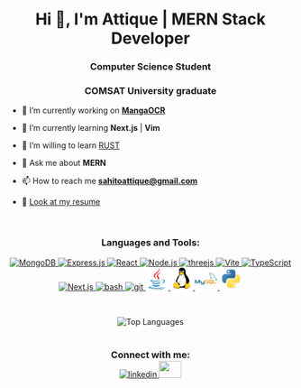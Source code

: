 <h1 align="center">Hi 👋, I'm Attique | MERN Stack Developer</h1>
<h3 align="center">Computer Science Student</h3>
<h3 align="center">COMSAT University graduate</h3>

- 🔭 I’m currently working on [**MangaOCR**](https://github.com/bluseel/MangaOCR)

- 🌱 I’m currently learning **Next.js** | **Vim**

- 🤝 I’m willing to learn [RUST](https://github.com/rust-lang/rust)

- 💬 Ask me about **MERN**

- 📫 How to reach me [**sahitoattique@gmail.com**](mailto:sahitoattique@gmail.com)

- 📄 [Look at my resume](https://docs.google.com/document/d/1lqAmidZyoQNcMgomlAnSbVO5Ca8q54Dk/edit?usp=sharing&ouid=105369342806885158011&rtpof=true&sd=true)

<!-- - ⚡ Fun fact **I love briyani ❤️❤️** -->

&nbsp;

<h3 align="center">Languages and Tools:</h3>
<p align="center">
  <a href="https://www.mongodb.com/" target="_blank" rel="noreferrer">
    <img src="https://www.vectorlogo.zone/logos/mongodb/mongodb-icon.svg" alt="MongoDB" width="40" height="40"/>
  </a>
  <a href="https://expressjs.com/" target="_blank" rel="noreferrer">
    <img src="https://www.vectorlogo.zone/logos/expressjs/expressjs-icon.svg" alt="Express.js" width="40" height="40"/>
  </a>
  <a href="https://reactjs.org/" target="_blank" rel="noreferrer">
    <img src="https://www.vectorlogo.zone/logos/reactjs/reactjs-icon.svg" alt="React" width="40" height="40"/>
  </a>
  <a href="https://nodejs.org/" target="_blank" rel="noreferrer">
    <img src="https://www.vectorlogo.zone/logos/nodejs/nodejs-icon.svg" alt="Node.js" width="40" height="40"/>
  </a>
  <a href="https://threejs.org/" target="_blank" rel="noreferrer">
    <img alt="threejs" width="40" height="40" src="https://cdn.jsdelivr.net/gh/devicons/devicon@latest/icons/threejs/threejs-original.svg" />

</a>
  <a href="https://vitejs.dev/" target="_blank" rel="noreferrer">
    <img src="https://vitejs.dev/logo.svg" alt="Vite" width="40" height="40"/>
  </a>
  <a href="https://www.typescriptlang.org/" target="_blank" rel="noreferrer">
    <img src="https://www.vectorlogo.zone/logos/typescriptlang/typescriptlang-icon.svg" alt="TypeScript" width="40" height="40"/>
  </a>
  <a href="https://nextjs.org/" target="_blank" rel="noreferrer">
    <img src="https://www.vectorlogo.zone/logos/vercel/vercel-icon.svg" alt="Next.js" width="40" height="40"/>
  </a>

  <a href="https://www.gnu.org/software/bash/" target="_blank" rel="noreferrer"> 
    <img src="https://www.vectorlogo.zone/logos/gnu_bash/gnu_bash-icon.svg" alt="bash" width="40" height="40"/> 
  </a> 
  <a href="https://git-scm.com/" target="_blank" rel="noreferrer"> 
    <img src="https://www.vectorlogo.zone/logos/git-scm/git-scm-icon.svg" alt="git" width="40" height="40"/> 
  </a> 
  <a href="https://www.java.com" target="_blank" rel="noreferrer"> 
    <img src="https://raw.githubusercontent.com/devicons/devicon/master/icons/java/java-original.svg" alt="java" width="40" height="40"/> 
  </a> 
  <a href="https://www.linux.org/" target="_blank" rel="noreferrer"> 
    <img src="https://raw.githubusercontent.com/devicons/devicon/master/icons/linux/linux-original.svg" alt="linux" width="40" height="40"/> 
  </a> 
  <a href="https://www.mysql.com/" target="_blank" rel="noreferrer"> 
    <img src="https://raw.githubusercontent.com/devicons/devicon/master/icons/mysql/mysql-original-wordmark.svg" alt="mysql" width="40" height="40"/> 
  </a> 
  <a href="https://www.python.org" target="_blank" rel="noreferrer"> 
    <img src="https://raw.githubusercontent.com/devicons/devicon/master/icons/python/python-original.svg" alt="python" width="40" height="40"/> 
  </a> 
</p>

&nbsp;

<div style="text-align: center;">
  <img src="https://github-readme-stats.vercel.app/api/top-langs/?username=bluseel&layout=compact&theme=radical&hide=jupyter%20notebook" alt="Top Languages" />
</div>
&nbsp;

<h3 align="center">Connect with me:</h3>

<div align="center">
  <a href="https://www.linkedin.com/in/attique-sahito/">
    <img alt="linkedin" height="30" width="40" src="https://cdn.jsdelivr.net/gh/devicons/devicon@latest/icons/linkedin/linkedin-original.svg" />
  </a>
  
  <a href="mailto:toczekmj@gmail.com">
    <img align="center" style="margin-top:-20px" src="https://www.vectorlogo.zone/logos/gmail/gmail-icon.svg" height="30" width="40" />
  </a>
</div>

&nbsp;

